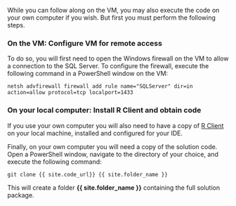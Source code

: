 While you can follow along on the VM, you may also execute the code on your own computer if you wish. But first you must perform the following steps. 

### On the VM: Configure VM for remote access

To do so, you will first need to open the Windows firewall on the VM to allow a connection to the SQL Server. To configure the firewall, execute the following command in a PowerShell window on the VM:

    netsh advfirewall firewall add rule name="SQLServer" dir=in action=allow protocol=tcp localport=1433 


       
### On your local computer:  Install R Client and obtain code

If you use your own computer you will also need to have a copy of [R Client](https://msdn.microsoft.com/en-us/microsoft-r/install-r-client-windows) on your local machine, installed and configured for your IDE. 

Finally, on your own computer you will need a copy of the solution code.  Open a PowerShell window, navigate to the directory of your choice, and execute the following command:  

    git clone {{ site.code_url}} {{ site.folder_name }}

This will create a folder **{{ site.folder_name }}** containing the full solution package.